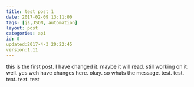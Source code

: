 ```yaml
---
title: test post 1
date: 2017-02-09 13:11:00
tags: [js,JSON, automation]
layout: post
categories: api
id: 0
updated:2017-4-3 20:22:45
version:1.11
---
```


this is the first post. I have changed it. maybe it will read. still working on it. well. yes weh have changes here. okay. so whats the message. test. test. test. test. test